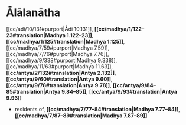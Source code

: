 # Ālālanātha

[[cc/adi/10/131#purport|Ādi 10.131]], **[[cc/madhya/1/122–23#translation|Madhya 1.122–23]]**, **[[cc/madhya/1/125#translation|Madhya 1.125]]**, [[cc/madhya/7/59#purport|Madhya 7.59]], [[cc/madhya/7/76#purport|Madhya 7.76]], [[cc/madhya/9/338#purport|Madhya 9.338]], [[cc/madhya/11/63#purport|Madhya 11.63]], **[[cc/antya/2/132#translation|Antya 2.132]]**, **[[cc/antya/9/60#translation|Antya 9.60]]**, **[[cc/antya/9/78#translation|Antya 9.78]]**, **[[cc/antya/9/84–85#translation|Antya 9.84–85]]**, **[[cc/antya/9/93#translation|Antya 9.93]]**

* residents of, **[[cc/madhya/7/77–84#translation|Madhya 7.77–84]]**, **[[cc/madhya/7/87–89#translation|Madhya 7.87–89]]**
